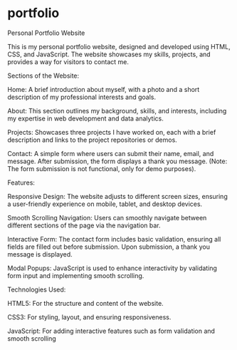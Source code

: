 # portfolio

Personal Portfolio Website

This is my personal portfolio website, designed and developed using HTML, CSS, and JavaScript. The website showcases my skills, projects, and provides a way for visitors to contact me.

Sections of the Website:

Home: A brief introduction about myself, with a photo and a short description of my professional interests and goals.

About: This section outlines my background, skills, and interests, including my expertise in web development and data analytics.

Projects: Showcases three projects I have worked on, each with a brief description and links to the project repositories or demos.

Contact: A simple form where users can submit their name, email, and message. After submission, the form displays a thank you message. (Note: The form submission is not functional, only for demo purposes).


Features:

Responsive Design: The website adjusts to different screen sizes, ensuring a user-friendly experience on mobile, tablet, and desktop devices.

Smooth Scrolling Navigation: Users can smoothly navigate between different sections of the page via the navigation bar.

Interactive Form: The contact form includes basic validation, ensuring all fields are filled out before submission. Upon submission, a thank you message is displayed.

Modal Popups: JavaScript is used to enhance interactivity by validating form input and implementing smooth scrolling.


Technologies Used:

HTML5: For the structure and content of the website.

CSS3: For styling, layout, and ensuring responsiveness.

JavaScript: For adding interactive features such as form validation and smooth scrolling
